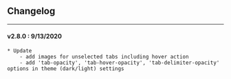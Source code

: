 ## Changelog
***

#### v2.8.0 : 9/13/2020

	* Update
		- add images for unselected tabs including hover action
		- add 'tab-opacity', 'tab-hover-opacity', 'tab-delimiter-opacity' options in theme (dark/light) settings
